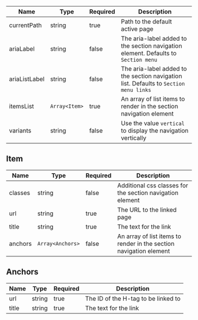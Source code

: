 | Name          | Type          | Required | Description                                                                           |
| ------------- | ------------- | -------- | ------------------------------------------------------------------------------------- |
| currentPath   | string        | true     | Path to the default active page                                                       |
| ariaLabel     | string        | false    | The aria-label added to the section navigation element. Defaults to `Section menu`    |
| ariaListLabel | string        | false    | The aria-label added to the section navigation list. Defaults to `Section menu links` |
| itemsList     | `Array<Item>` | true     | An array of list items to render in the section navigation element                    |
| variants      | string        | false    | Use the value `vertical` to display the navigation vertically                         |

## Item

| Name    | Type             | Required | Description                                                        |
| ------- | ---------------- | -------- | ------------------------------------------------------------------ |
| classes | string           | false    | Additional css classes for the section navigation element          |
| url     | string           | true     | The URL to the linked page                                         |
| title   | string           | true     | The text for the link                                              |
| anchors | `Array<Anchors>` | false    | An array of list items to render in the section navigation element |

## Anchors

| Name  | Type   | Required | Description                         |
| ----- | ------ | -------- | ----------------------------------- |
| url   | string | true     | The ID of the H-tag to be linked to |
| title | string | true     | The text for the link               |
